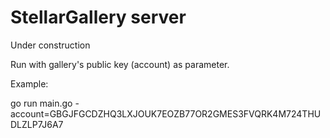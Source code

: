 # StellarGallery server

Under construction

Run with gallery's public key (account) as parameter.

Example:

go run main.go -account=GBGJFGCDZHQ3LXJOUK7EOZB77OR2GMES3FVQRK4M724THUDLZLP7J6A7
